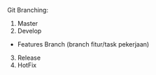 Git Branching:

1. Master
2. Develop
 - Features Branch (branch fitur/task pekerjaan)
 
3. Release
4. HotFix